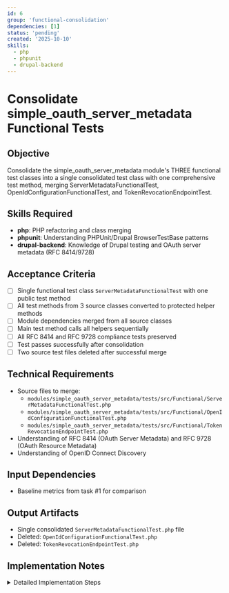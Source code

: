 ```yaml
---
id: 6
group: 'functional-consolidation'
dependencies: [1]
status: 'pending'
created: '2025-10-10'
skills:
  - php
  - phpunit
  - drupal-backend
---
```


# Consolidate simple_oauth_server_metadata Functional Tests

## Objective

Consolidate the simple_oauth_server_metadata module's THREE functional test classes into a single consolidated test class with one comprehensive test method, merging ServerMetadataFunctionalTest, OpenIdConfigurationFunctionalTest, and TokenRevocationEndpointTest.

## Skills Required

- **php**: PHP refactoring and class merging
- **phpunit**: Understanding PHPUnit/Drupal BrowserTestBase patterns
- **drupal-backend**: Knowledge of Drupal testing and OAuth server metadata (RFC 8414/9728)

## Acceptance Criteria

- [ ] Single functional test class `ServerMetadataFunctionalTest` with one public test method
- [ ] All test methods from 3 source classes converted to protected helper methods
- [ ] Module dependencies merged from all source classes
- [ ] Main test method calls all helpers sequentially
- [ ] All RFC 8414 and RFC 9728 compliance tests preserved
- [ ] Test passes successfully after consolidation
- [ ] Two source test files deleted after successful merge

## Technical Requirements

- Source files to merge:
  - `modules/simple_oauth_server_metadata/tests/src/Functional/ServerMetadataFunctionalTest.php`
  - `modules/simple_oauth_server_metadata/tests/src/Functional/OpenIdConfigurationFunctionalTest.php`
  - `modules/simple_oauth_server_metadata/tests/src/Functional/TokenRevocationEndpointTest.php`
- Understanding of RFC 8414 (OAuth Server Metadata) and RFC 9728 (OAuth Resource Metadata)
- Understanding of OpenID Connect Discovery

## Input Dependencies

- Baseline metrics from task #1 for comparison

## Output Artifacts

- Single consolidated `ServerMetadataFunctionalTest.php` file
- Deleted: `OpenIdConfigurationFunctionalTest.php`
- Deleted: `TokenRevocationEndpointTest.php`

## Implementation Notes

<details>
<summary>Detailed Implementation Steps</summary>

### Step 1: Analyze All Three Test Classes

Read each source file and document:

1. **ServerMetadataFunctionalTest**
   - List all test methods
   - Note module dependencies
   - Identify setup logic

2. **OpenIdConfigurationFunctionalTest**
   - List all test methods
   - Note any additional module dependencies
   - Check for unique setup requirements

3. **TokenRevocationEndpointTest**
   - List all test methods
   - Note token revocation-specific setup
   - Check for HTTP client usage

### Step 2: Choose Base Class

Use **ServerMetadataFunctionalTest** as the base class since it's the primary test for this module.

### Step 3: Merge Module Dependencies

Combine `$modules` arrays from all three classes:

```php
protected static $modules = [
  'user',
  'serialization',
  'simple_oauth',
  'consumers',
  'simple_oauth_21',
  'simple_oauth_server_metadata',
  // Add any additional modules from other test classes
];
```

### Step 4: Merge setUp() Methods

Combine initialization logic from all three `setUp()` methods:

```php
protected function setUp(): void {
  parent::setUp();

  // Logic from ServerMetadataFunctionalTest::setUp()
  // ...

  // Additional logic from OpenIdConfigurationFunctionalTest::setUp()
  // ...

  // Additional logic from TokenRevocationEndpointTest::setUp()
  // ...
}
```

### Step 5: Create Comprehensive Test Method

```php
/**
 * Comprehensive OAuth server metadata and discovery test.
 *
 * Tests RFC 8414 (OAuth Server Metadata), RFC 9728 (OAuth Resource
 * Metadata), OpenID Connect Discovery, and token revocation endpoints.
 *
 * Test scenarios:
 * - OAuth authorization server metadata endpoint
 * - OAuth resource server metadata endpoint
 * - OpenID Connect discovery (/.well-known/openid-configuration)
 * - Token revocation endpoint (RFC 7009)
 * - Grant type discovery
 * - Metadata validation and compliance
 */
public function testComprehensiveServerMetadataFunctionality(): void {
  // Server metadata tests (from ServerMetadataFunctionalTest)
  $this->helperServerMetadataEndpoint();
  $this->helperResourceMetadataEndpoint();
  $this->helperMetadataValidation();

  // OpenID configuration tests (from OpenIdConfigurationFunctionalTest)
  $this->helperOpenIdDiscoveryEndpoint();
  $this->helperOpenIdConfigurationStructure();
  $this->helperOpenIdIssuerValidation();

  // Token revocation tests (from TokenRevocationEndpointTest)
  $this->helperTokenRevocationEndpoint();
  $this->helperRevocationWithInvalidToken();
  $this->helperRevocationAuthentication();
}
```

### Step 6: Convert All Test Methods to Helpers

For each test method across all three classes:

1. Copy method to consolidated class
2. Rename `testXyz()` to `helperXyz()`
3. Add "Originally from: [ClassName]" to docblock
4. Preserve all `@covers` annotations
5. Keep test logic unchanged

Example:

```php
/**
 * Helper: Tests OpenID Connect discovery endpoint.
 *
 * Validates the /.well-known/openid-configuration endpoint returns
 * proper OpenID Connect Discovery metadata.
 *
 * Originally from: OpenIdConfigurationFunctionalTest::testDiscoveryEndpoint()
 *
 * @covers \Drupal\simple_oauth_server_metadata\Controller\OpenIdConfigurationController::metadata
 */
protected function helperOpenIdDiscoveryEndpoint(): void {
  // Original test logic
}
```

### Step 7: Handle Class Properties

Merge any protected properties from all three classes:

```php
/**
 * Test consumer for OAuth testing.
 *
 * @var \Drupal\consumers\Entity\Consumer
 */
protected $consumer;

/**
 * Test access token for revocation testing.
 *
 * @var string
 */
protected $accessToken;

// Add other properties as needed
```

### Step 8: Preserve Helper Methods

If any of the three classes have existing protected helper methods (not test methods), copy them to the consolidated class.

### Step 9: Test Execution

```bash
cd /var/www/html
vendor/bin/phpunit modules/simple_oauth_server_metadata/tests/src/Functional/ServerMetadataFunctionalTest.php -v
```

### Step 10: Delete Merged Source Files

After successful test execution:

```bash
rm modules/simple_oauth_server_metadata/tests/src/Functional/OpenIdConfigurationFunctionalTest.php
rm modules/simple_oauth_server_metadata/tests/src/Functional/TokenRevocationEndpointTest.php
```

### Step 11: Verify No References

Check for broken references:

```bash
grep -r "OpenIdConfigurationFunctionalTest" modules/simple_oauth_server_metadata/
grep -r "TokenRevocationEndpointTest" modules/simple_oauth_server_metadata/
```

### Critical Validations

**Must preserve from ServerMetadataFunctionalTest**:
- RFC 8414 authorization server metadata endpoint
- RFC 9728 resource server metadata endpoint
- Metadata structure validation
- Grant type discovery

**Must preserve from OpenIdConfigurationFunctionalTest**:
- OpenID Connect Discovery endpoint
- OIDC metadata structure
- Issuer validation
- Integration with OAuth metadata

**Must preserve from TokenRevocationEndpointTest**:
- RFC 7009 token revocation endpoint
- Revocation authentication
- Error handling (invalid token, missing auth)
- Security validations

**Metadata Testing Context**:

Server metadata (RFC 8414) provides discovery endpoints for OAuth clients:
- `/.well-known/oauth-authorization-server`
- `/.well-known/oauth-resource-server`

OpenID Connect adds:
- `/.well-known/openid-configuration`

These are critical for client auto-configuration. All compliance tests MUST be preserved.

</details>
